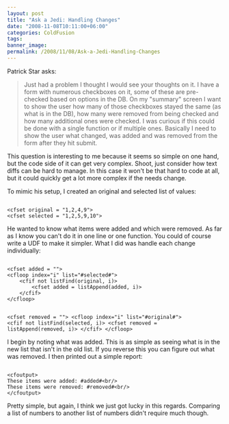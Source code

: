 ```yaml
---
layout: post
title: "Ask a Jedi: Handling Changes"
date: "2008-11-08T10:11:00+06:00"
categories: ColdFusion 
tags: 
banner_image: 
permalink: /2008/11/08/Ask-a-Jedi-Handling-Changes
---
```


Patrick Star asks:

<blockquote>
<p>
Just had a problem I thought I would see your thoughts on it. I have a form with numerous checkboxes on it, some of these are pre-checked based on options in the DB. On my "summary" screen I want to show the user how many of those checkboxes stayed the same (as what is in the DB), how many were removed from being checked and how many additional ones were checked. I was curious if this could be done with a single function or if multiple ones. Basically I need to show the user what changed, was added and was removed from the form after they hit submit.
</p>
</blockquote>
<!--more-->
This question is interesting to me because it seems so simple on one hand, but the code side of it can get very complex. Shoot, just consider how text diffs can be hard to manage. In this case it won't be that hard to code at all, but it could quickly get a lot more complex if the needs change. 

To mimic his setup, I created an original and selected list of values:

<code>
&lt;cfset original = "1,2,4,9"&gt;
&lt;cfset selected = "1,2,5,9,10"&gt;
</code>

He wanted to know what items were added and which were removed. As far as I know you can't do it in one line or one function. You could of course write a UDF to make it simpler. What I did was handle each change individually:

<code>
&lt;cfset added = ""&gt;
&lt;cfloop index="i" list="#selected#"&gt;
	&lt;cfif not listFind(original, i)&gt;
		&lt;cfset added = listAppend(added, i)&gt;
	&lt;/cfif&gt;
&lt;/cfloop&gt;

&lt;cfset removed = ""&gt;
&lt;cfloop index="i" list="#original#"&gt;
	&lt;cfif not listFind(selected, i)&gt;
		&lt;cfset removed = listAppend(removed, i)&gt;
	&lt;/cfif&gt;
&lt;/cfloop&gt;
</code>

I begin by noting what was added. This is as simple as seeing what is in the new list that isn't in the old list. If you reverse this you can figure out what was removed. I then printed out a simple report:

<code>
&lt;cfoutput&gt;
These items were added: #added#&lt;br/&gt;
These items were removed: #removed#&lt;br/&gt;
&lt;/cfoutput&gt;
</code>

Pretty simple, but again, I think we just got lucky in this regards. Comparing a list of numbers to another list of numbers didn't require much though.